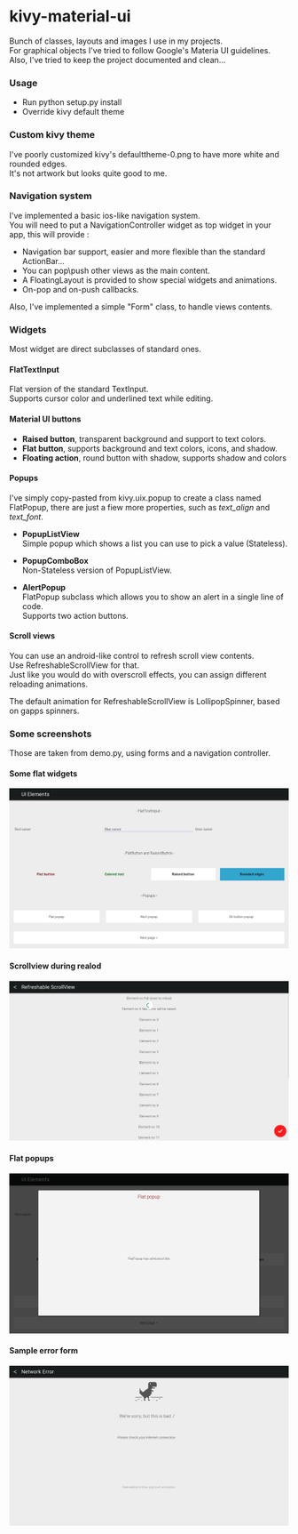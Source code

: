 # kivy-material-ui
Bunch of classes, layouts and images I use in my projects.  
For graphical objects I've tried to follow Google's Materia UI guidelines.  
Also, I've tried to keep the project documented and clean...  

### Usage
* Run python setup.py install
* Override kivy default theme

### Custom kivy theme
I've poorly customized kivy's defaulttheme-0.png to have more white and rounded edges.  
It's not artwork but looks quite good to me.  

### Navigation system 
I've implemented a basic ios-like navigation system.  
You will need to put a NavigationController widget as top widget in your app, this will provide :  
* Navigation bar support, easier and more flexible than the standard ActionBar...  
* You can pop\push other views as the main content.  
* A FloatingLayout is provided to show special widgets and animations.  
* On-pop and on-push callbacks.  
  
Also, I've implemented a simple "Form" class, to handle views contents.  

### Widgets
Most widget are direct subclasses of standard ones.

#### FlatTextInput
Flat version of the standard TextInput.  
Supports cursor color and underlined text while editing.

#### Material UI buttons
* **Raised button**, transparent background and support to text colors.
* **Flat button**, supports background and text colors, icons, and shadow.
* **Floating action**, round button with shadow, supports shadow and colors

#### Popups
I've simply copy-pasted from kivy.uix.popup to create a class named FlatPopup, there are just a fiew more properties, such as *text_align* and *text_font*.

* **PopupListView**  
Simple popup which shows a list you can use to pick a value (Stateless).  

* **PopupComboBox**  
Non-Stateless version of PopupListView.  

* **AlertPopup**  
FlatPopup subclass which allows you to show an alert in a single line of code.  
Supports two action buttons.  

#### Scroll views
You can use an android-like control to refresh scroll view contents.  
Use RefreshableScrollView for that.  
Just like you would do with overscroll effects, you can assign different reloading animations.  

The default animation for RefreshableScrollView is LollipopSpinner, based on gapps spinners.


### Some screenshots
Those are taken from demo.py, using forms and a navigation controller.  

#### Some flat widgets
![alt tag]( https://github.com/Cuuuurzel/kivy-material-ui/blob/master/demo/screenshots/ui.png)

#### Scrollview during realod
![alt tag]( https://github.com/Cuuuurzel/kivy-material-ui/blob/master/demo/screenshots/list-realod.png)

#### Flat popups
![alt tag]( https://github.com/Cuuuurzel/kivy-material-ui/blob/master/demo/screenshots/popup1.png)

#### Sample error form 
![alt tag]( https://github.com/Cuuuurzel/kivy-material-ui/blob/master/demo/screenshots/nonetwork.png)
